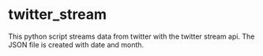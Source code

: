 # twitter_stream
This python script streams data from twitter with the twitter stream api. The JSON file is created with date and month.

